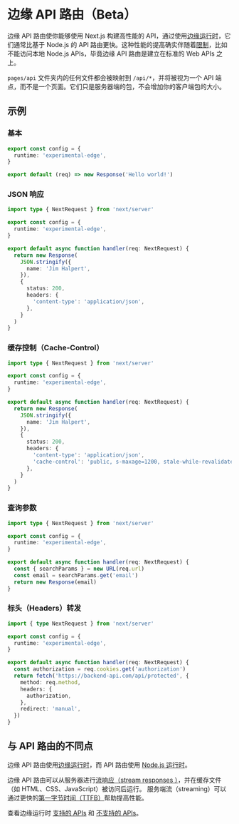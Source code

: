 # 边缘 API 路由（Beta）

边缘 API 路由使你能够使用 Next.js 构建高性能的 API，通过使用[边缘运行时](/docs/api-reference/edge-runtime)，它们通常比基于 Node.js 的 API 路由更快。这种性能的提高确实伴随着[限制](/docs/api-reference/edge-runtime#unsupported-apis)，比如不能访问本地 Node.js APIs，毕竟边缘 API 路由是建立在标准的 Web APIs 之上。

`pages/api` 文件夹内的任何文件都会被映射到 `/api/*`，并将被视为一个 API 端点，而不是一个页面。它们只是服务器端的包，不会增加你的客户端包的大小。

## 示例

### 基本

```typescript
export const config = {
  runtime: 'experimental-edge',
}

export default (req) => new Response('Hello world!')
```

### JSON 响应

```typescript
import type { NextRequest } from 'next/server'

export const config = {
  runtime: 'experimental-edge',
}

export default async function handler(req: NextRequest) {
  return new Response(
    JSON.stringify({
      name: 'Jim Halpert',
    }),
    {
      status: 200,
      headers: {
        'content-type': 'application/json',
      },
    }
  )
}
```

### 缓存控制（Cache-Control）

```typescript
import type { NextRequest } from 'next/server'

export const config = {
  runtime: 'experimental-edge',
}

export default async function handler(req: NextRequest) {
  return new Response(
    JSON.stringify({
      name: 'Jim Halpert',
    }),
    {
      status: 200,
      headers: {
        'content-type': 'application/json',
        'cache-control': 'public, s-maxage=1200, stale-while-revalidate=600',
      },
    }
  )
}
```

### 查询参数

```typescript
import type { NextRequest } from 'next/server'

export const config = {
  runtime: 'experimental-edge',
}

export default async function handler(req: NextRequest) {
  const { searchParams } = new URL(req.url)
  const email = searchParams.get('email')
  return new Response(email)
}
```

### 标头（Headers）转发

```typescript
import { type NextRequest } from 'next/server'

export const config = {
  runtime: 'experimental-edge',
}

export default async function handler(req: NextRequest) {
  const authorization = req.cookies.get('authorization')
  return fetch('https://backend-api.com/api/protected', {
    method: req.method,
    headers: {
      authorization,
    },
    redirect: 'manual',
  })
}
```

## 与 API 路由的不同点

边缘 API 路由使用[边缘运行时](/docs/api-reference/edge-runtime)，而 API 路由使用 [Node.js 运行时](/docs/advanced-features/react-18/switchable-runtime)。

边缘 API 路由可以从服务器进行[流响应（stream responses ）](/docs/api-reference/edge-runtime#web-stream-apis)，并在缓存文件（如 HTML、CSS、JavaScript）被访问后运行。 服务端流（streaming）可以通过更快的[第一字节时间（TTFB）](https://web.dev/ttfb/)帮助提高性能。

查看边缘运行时 [支持的 APIs](/docs/api-reference/edge-runtime) 和 [不支持的 APIs](/docs/api-reference/edge-runtime#unsupported-apis)。
